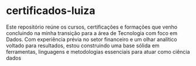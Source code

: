 # certificados-luiza
Este repositório reúne os cursos, certificações e formações que venho concluindo na minha transição para a área de Tecnologia com foco em Dados. Com experiência prévia no setor financeiro e um olhar analítico voltado para resultados, estou construindo uma base sólida em ferramentas, linguagens e metodologias essenciais para atuar como ciência dados
